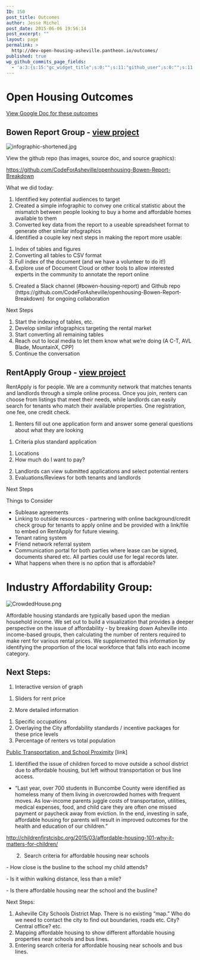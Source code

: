 ```yaml
---
ID: 150
post_title: Outcomes
author: Jesse Michel
post_date: 2015-06-06 19:56:14
post_excerpt: ""
layout: page
permalink: >
  http://dev-open-housing-asheville.pantheon.io/outcomes/
published: true
wp_github_commits_page_fields:
  - 'a:3:{s:15:"gc_widget_title";s:0:"";s:11:"github_user";s:0:"";s:11:"github_repo";s:0:"";}'
---
```

<h1 class="c1 c13">Open Housing Outcomes</h1>
<a href="https://docs.google.com/document/d/1O3Taj1qZDp4KX3NNg1EPyjMmcAGbklOC_9R47Tuwtd0/edit#">View Google Doc for these outcomes</a>
<a href="http://dev-open-housing-asheville.pantheon.io/bowen-report-analysis/">
</a>
<h2 class="c1 c13">Bowen Report Group - <a href="http://dev-open-housing-asheville.pantheon.io/bowen-report-analysis/">view project</a></h2>
<p class="c1"><img title="" src="https://lh6.googleusercontent.com/r42OegHqFuYjGX5pyWn9VLulX-X8Fg2FMnU-H76rfjS97j3KdvMGqguU1MWWsHMBgfqgooIkKip9AVne_9jln0UQ8A9djVIizn0Xzr_4dOOZwx4s_VuWHngmqHwG6BC8vpDToeo" alt="infographic-shortened.jpg" /></p>
<p class="c1"><span class="c5">View the github repo (has images, source doc, and source graphics):</span></p>
<p class="c1"><span class="c11"><a class="c6" href="https://www.google.com/url?q=https%3A%2F%2Fgithub.com%2FCodeForAsheville%2Fopenhousing-Bowen-Report-Breakdown&amp;sa=D&amp;sntz=1&amp;usg=AFQjCNE1YBW2i632pcWkT0KksiEMmz4SaA">https://github.com/CodeForAsheville/openhousing-Bowen-Report-Breakdown</a></span></p>
<p class="c1"><span class="c5">What we did today:</span></p>

<ol class="c3 lst-kix_40xvg8l0a5tf-0 start" start="1">
	<li class="c1 c8">Identified key potential audiences to target</li>
	<li class="c1 c8">Created a simple infographic to convey one critical statistic about the mismatch between people looking to buy a home and affordable homes available to them</li>
	<li class="c1 c8">Converted key data from the report to a useable spreadsheet format to generate other similar infographics</li>
	<li class="c1 c8">Identified a couple key next steps in making the report more usable:</li>
</ol>
<ol class="c3 lst-kix_40xvg8l0a5tf-1 start" start="1">
	<li class="c1 c2">Index of tables and figures</li>
	<li class="c1 c2">Converting all tables to CSV format</li>
	<li class="c1 c2">Full index of the document (and we have a volunteer to do it!)</li>
	<li class="c1 c2">Explore use of Document Cloud or other tools to allow interested experts in the community to annotate the report online</li>
</ol>
<ol class="c3 lst-kix_40xvg8l0a5tf-0" start="5">
	<li class="c1 c8">Created a Slack channel (#bowen-housing-report) and Github repo (https://github.com/CodeForAsheville/openhousing-Bowen-Report-Breakdown)  for ongoing collaboration</li>
</ol>
<p class="c1"><span class="c5">Next Steps</span></p>

<ol class="c3 lst-kix_dairrwdii5vm-0 start" start="1">
	<li class="c1 c8">Start the indexing of tables, etc.</li>
	<li class="c1 c8">Develop similar infographics targeting the rental market</li>
	<li class="c1 c8">Start converting all remaining tables</li>
	<li class="c1 c8">Reach out to local media to let them know what we’re doing (A C-T, AVL Blade, MountainX, CPP)</li>
	<li class="c1 c8">Continue the conversation</li>
</ol>
<h2 class="c1 c13"><span class="c11">RentApply Group - <a href="http://dev-open-housing-asheville.pantheon.io/rentapply/">view project</a></span></h2>
<p class="c1">RentApply is for people. We are a community network that matches tenants and landlords through a simple online process. Once you join, renters can choose from listings that meet their needs, while landlords can easily search for tenants who match their available properties. One registration, one fee, one credit check.</p>

<ol class="c3 lst-kix_eb1ksr4lv0wq-0 start" start="1">
	<li class="c1 c8">Renters fill out one application form and answer some general questions about what they are looking</li>
</ol>
<ol class="c3 lst-kix_eb1ksr4lv0wq-1 start" start="1">
	<li class="c1 c2">Criteria plus standard application</li>
</ol>
<ol class="c3 lst-kix_eb1ksr4lv0wq-2 start" start="1">
	<li class="c1 c17">Locations</li>
	<li class="c1 c17">How much do I want to pay?</li>
</ol>
<ol class="c3 lst-kix_eb1ksr4lv0wq-0" start="2">
	<li class="c1 c8">Landlords can view submitted applications and select potential renters</li>
	<li class="c1 c8">Evaluations/Reviews for both tenants and landlords</li>
</ol>
<p class="c1"><span class="c12">Next Steps</span></p>
<p class="c1">Things to Consider</p>

<ul class="c3 lst-kix_vf0ms083ajwo-0 start">
	<li class="c1 c8">Sublease agreements</li>
	<li class="c1 c8">Linking to outside resources - partnering with online background/credit check group for tenants to apply online and be provided with a link/file to embed on RentApply for future viewing.</li>
	<li class="c1 c8">Tenant rating system</li>
	<li class="c1 c8">Friend network referral system</li>
	<li class="c1 c8">Communication portal for both parties where lease can be signed, documents shared etc. All parties could use for legal records later.</li>
	<li class="c1 c8">What happens when there is no option that is affordable?</li>
</ul>
<h1 class="c1"><span class="c4">Industry Affordability Group:</span></h1>
<p class="c1"><img title="" src="https://lh6.googleusercontent.com/CnpwQvd5x2UPR3vLqlR_SSIt1hljkp9x3lVyVRXlSGHMRrsLTC9VoZ0neaiQQAEhib9im3apxYuRTBbhOByUH_XAzY0kHNfUy1VMpTtjIQZU6ZzQmIsTOea_V6bkfMYmta2RS9g" alt="CrowdedHouse.png" /></p>
<p class="c1"><span class="c9">Affordable housing standards are typically based upon the median household income. We set out to build a visualization that provides a deeper perspective on the issue of affordability - by breaking down Asheville into income-based groups, then calculating the number of renters required to make rent for various rental prices. We supplemented this information by identifying the proportion of the local workforce that falls into each income category.</span></p>

<h2 class="c1 c13"><a name="h.88119p6bjgz5"></a>Next Steps:</h2>
<ol class="c3 lst-kix_owww17vbytac-0 start" start="1">
	<li class="c1 c8"><span class="c9">Interactive version of graph</span></li>
</ol>
<ol class="c3 lst-kix_owww17vbytac-1 start" start="1">
	<li class="c1 c2"><span class="c9">Sliders for rent price</span></li>
</ol>
<ol class="c3 lst-kix_owww17vbytac-0" start="2">
	<li class="c1 c8"><span class="c9">More detailed information</span></li>
</ol>
<ol class="c3 lst-kix_owww17vbytac-1 start" start="1">
	<li class="c1 c2"><span class="c9">Specific occupations</span></li>
	<li class="c1 c2"><span class="c9">Overlaying the City affordability standards / incentive packages for these price levels</span></li>
	<li class="c1 c2"><span class="c9">Percentage of renters vs total population</span></li>
</ol>
<p class="c1"><span class="c11 c5"><a class="c6" href="https://docs.google.com/document/d/1SAVM9qKRQ70rNYdsDbuvcNhTCCHPmjQMPxznsVS7lTY/edit">Public Transportation, and School Proximity</a></span><span class="c5"> </span>[link]</p>

<ol class="c3 lst-kix_r0w1rrtjq25a-0 start" start="1">
	<li class="c1 c8">Identified the issue of children forced to move outside a school district due to affordable housing, but left without transportation or bus line access.</li>
</ol>
<ul class="c3 lst-kix_35aagxx3in2n-0 start">
	<li class="c1 c8"><span class="c10">“Last year, over 700 students in Buncombe County were identified as homeless many of them living in overcrowded homes with frequent moves. As low-income parents juggle costs of transportation, utilities, medical expenses, food, and child care they are often one missed payment or paycheck away from eviction. In the end, investing in safe, affordable housing for parents will result in improved outcomes for the health and education of our children.”</span></li>
</ul>
<p class="c1 c14"><span class="c10 c11"><a class="c6" href="http://www.google.com/url?q=http%3A%2F%2Fchildrenfirstcisbc.org%2F2015%2F03%2Faffordable-housing-101-why-it-matters-for-children%2F&amp;sa=D&amp;sntz=1&amp;usg=AFQjCNH81nSmIXOI_B6xcQ5r-rfFThGpPw">http://childrenfirstcisbc.org/2015/03/affordable-housing-101-why-it-matters-for-children/</a></span></p>
<p class="c1">       2.  Search criteria for affordable housing near schools</p>
<p class="c1 c14"><span class="c10">- How close is the busline to the school my child attends?</span></p>
<p class="c1 c14"><span class="c10">- Is it within walking distance, less than a mile?</span></p>
<p class="c1 c14"><span class="c10">- Is there affordable housing near the school </span><span class="c10 c15">and</span><span class="c10"> the busline?</span></p>
<p class="c1"><span class="c5">Next Steps:</span></p>

<ol class="c3 lst-kix_x172cdqll4ja-0 start" start="1">
	<li class="c1 c8">Asheville City Schools District Map. There is no existing “map.” Who do we need to contact the city to find out boundaries, roads etc. City? Central office? etc.</li>
	<li class="c1 c8">Mapping affordable housing to show different affordable housing properties near schools <span class="c15">and</span> bus lines.</li>
	<li class="c1 c8">Entering search criteria for affordable housing near schools and bus lines.</li>
</ol>
<h2 class="c1 c13 c16"><a name="h.8mabocqz0jmi"></a></h2>
&nbsp;